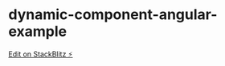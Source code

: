 # dynamic-component-angular-example

[Edit on StackBlitz ⚡️](https://stackblitz.com/edit/angular-ivy-jblasr)